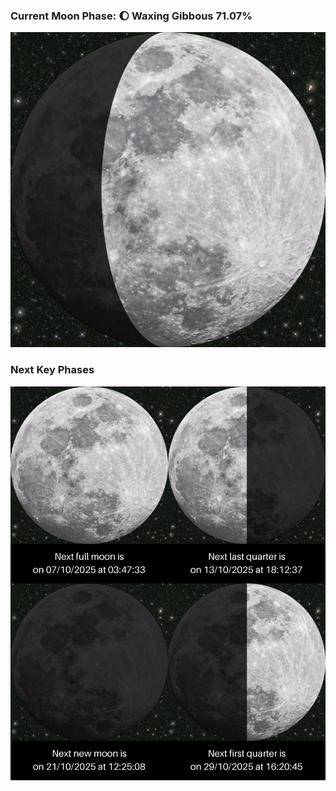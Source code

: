 ### Current Moon Phase: 🌔 Waxing Gibbous 71.07%
![Moon Phase](moonphase.png)
### Next Key Phases
![Gallery](gallery.png)